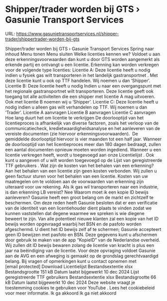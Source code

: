 # Shipper/trader worden bij GTS › Gasunie Transport Services

URL: https://www.gasunietransportservices.nl/shipper-trader/shippertrader-worden-bij-gts

Shipper/trader worden bij GTS › Gasunie Transport Services
Spring naar inhoud
Menu tonen
Menu sluiten
Welke licenties kennen we?
Voldoet u aan deze erkenningsvoorwaarden dan kunt u door
GTS
worden aangemerkt als erkende partij en ontvangt u een licentie.
Erkenning kan worden verkregen voor de volgende type licenties:
Licentie A: Deze licentie heeft u nodig indien u fysiek
gas
wilt transporteren in het
landelijk gastransportnet
. Met deze licentie kunt u ook op TTF handelen. Wij noemen u dan ‘Shipper’.
Licentie B: Deze licentie heeft u nodig Indien u naar een overgangspunt met het regionale
gastransportnet
wilt transporteren. Deze licentie geeft ook toegang tot alle activiteiten die een shipper met licentie A mag uitvoeren. Ook met licentie B noemen wij u ‘Shipper’.
Licentie C: Deze licentie heeft u nodig indien u alleen
gas
wilt verhandelen op TTF. Wij noemen u dan ‘Trader’.
Licentie A aanvragen
Licentie B aanvragen
Licentie C aanvragen
Hoe lang duurt het om licentie te verkrijgen
De doorlooptijd van het licentieproces is afhankelijk van diverse factoren, zoals het verloop van de communicatiecheck, kredietwaardigheidsanalyse en het aanleveren van de vereiste documenten (zie hiervoor erkenningsvoorwaarden).  De gemiddelde doorlooptijd hiervoor is vier maanden tot een half jaar.
Wanneer de doorlooptijd van het licentieproces meer dan 180 dagen bedraagt, zullen een aantal documenten opnieuw moeten worden ingediend.
Wanneer u een licentie verkregen heeft, wordt u toegevoegd aan onze
Licentielijst
. Ook kunt u aangeven of u wilt worden toegevoegd op de
Lijst van geregistreerde TTF gebruikers
.
Wat zijn de kosten van het behalen van een erkenning?
Aan het behalen van een licentie zijn geen kosten verbonden. Wij zullen u geen factuur sturen voor het behalen van een licentie. Kosten van uw maatregelen om te voldoen aan de voorwaarden van erkenning zijn uiteraard voor uw rekening.
Als ik gas wil transporteren naar een industrie, is dan erkenning LB vereist?
Nee
Waarom moet ik een kopie ID bewijs aanleveren?
Gasunie heeft een groot belang om de markt en zichtzelf te beschermen. Om deze reden heeft Gasunie besloten dat er een verificatie van de identiteit van een licentiehouder dient plaats te vinden zodat we kunnen vaststellen dat degene waarmee we spreken is wie diegene beweert te zijn. Van alle potentieel nieuwe klanten zal een kopie van het ID bewijs worden opgevraagd waarbij het BSN en de pasfoto worden afgeschermd. U dient het ID bewijs zelf af te schermen; Gasunie accepteert geen ID bewijzen met pasfoto en BSN. Deze gegevens kunt u afschermen door gebruik te maken van de app “KopieID” van de Nederlandse overheid. Wij zullen dit ID bewijs bewaren zolang de licentie van kracht is plus een jaar na beëindiging van de licentie. Voor deze opvraging voldoet Gasunie aan de AVG en een afweging is gemaakt op de grondslag gerechtvaardigd belang. Bij vragen of opmerkingen kunt u contact opnemen met
[email protected]
Download
Licentielijst
Bestandsextentie
xlsx
Bestandsgrootte
151 kB
Datum laatst bijgewerkt
10 dec 2024
Lijst geregistreerde TTF gebruikers
Bestandsextentie
xlsx
Bestandsgrootte
66 kB
Datum laatst bijgewerkt
10 dec 2024
Deze website vraagt je toestemming cookies te gebruiken voor
YouTube
. Lees het
cookiebeleid
voor meer informatie.
Ik ga akkoord
Ik ga niet akkoord